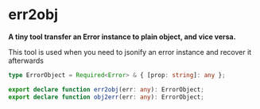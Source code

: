 # err2obj

**A tiny tool transfer an Error instance to plain object, and vice versa.**

This tool is used when you need to jsonify an error instance and recover it
afterwards

```ts
type ErrorObject = Required<Error> & { [prop: string]: any };

export declare function err2obj(err: any): ErrorObject;
export declare function obj2err(err: any): ErrorObject;
```